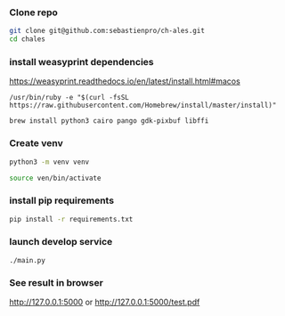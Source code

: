 ### Clone repo
```bash
git clone git@github.com:sebastienpro/ch-ales.git
cd chales
```

### install weasyprint dependencies
https://weasyprint.readthedocs.io/en/latest/install.html#macos

```
/usr/bin/ruby -e "$(curl -fsSL https://raw.githubusercontent.com/Homebrew/install/master/install)"

brew install python3 cairo pango gdk-pixbuf libffi 
```

### Create venv
```bash
python3 -m venv venv

source ven/bin/activate
```

### install pip requirements
```bash
pip install -r requirements.txt
```

### launch develop service
```
./main.py 
```

### See result in browser
http://127.0.0.1:5000
or
http://127.0.0.1:5000/test.pdf